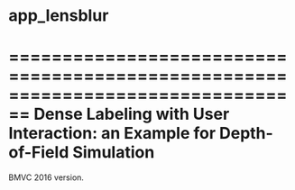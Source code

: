 # app_lensblur

================================================================================
Dense Labeling with User Interaction: an Example for Depth-of-Field Simulation
================================================================================

BMVC 2016 version.
